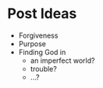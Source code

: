 # Post Ideas

- Forgiveness
- Purpose
- Finding God in 
    - an imperfect world?
    - trouble?
    - ...?
      